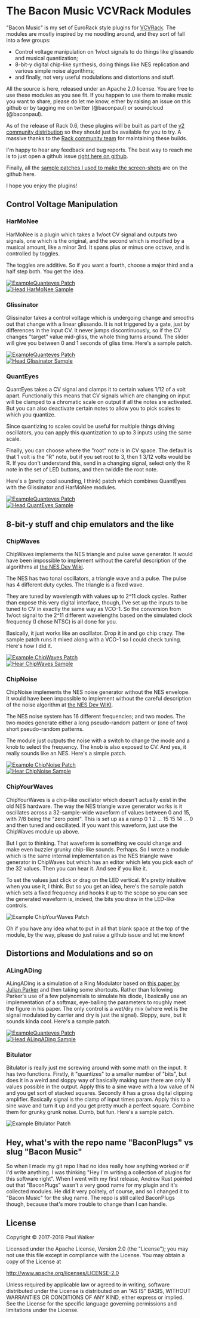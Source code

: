 # The Bacon Music VCVRack Modules

"Bacon Music" is my set of EuroRack style plugins for 
[VCVRack](http://www.vcvrack.com). The modules are mostly inspired by me noodling around, and 
they sort of fall into a few groups: 

* Control voltage manipulation on 1v/oct signals to do things like glissando and musical quantization;
* 8-bit-y digital chip-like synthesis, doing things like NES replication and 
various simple noise algorithms;
* and finally, not very useful modulations and  distortions and stuff.


All the source is here, released under an Apache 2.0 license. You are free to use
these modules as you see fit. If you happen to use them to make music you want to share, please
do let me know, either by raising an issue on this github or by tagging me on twitter (@baconpaul) or
soundcloud (@baconpaul).

As of the release of Rack 0.6, these plugins will be built as part of the 
[v2 community distribution](https://github.com/VCVRack/community/tree/v2) so they should just be
available for you to try. A massive thanks to the [Rack community team](https://github.com/VCVRack/community/issues/248)
for maintaining these builds. 

I'm happy to hear any feedback and bug reports. The best way
to reach me is to just open a github issue [right here on github](https://github.com/baconpaul/BaconPlugs/issues). 

Finally, all the [sample patches I used to make the screen-shots](https://github.com/baconpaul/BaconPlugs/tree/master/patches) are
on the github here. 

I hope you enjoy the plugins! 

## Control Voltage Manipulation

### HarMoNee

HarMoNee is a plugin which takes a 1v/oct CV signal and outputs two signals,
one which is the original, and the second which is modified by a musical amount,
like a minor 3rd. It spans plus or minus one octave, and is controlled by toggles.

The toggles are additive. So if you want a fourth, choose a major third and a half step 
both. You get the idea. 

<a href="https://baconpaul.github.io/audio/HarMoNee.mp3">
<img src="docs/HarMoNee.png" alt="ExampleQuanteyes Patch">
<br>
<img src="docs/SpeakerIconSmall.png" alt="Head HarMoNee Sample">
</a>


### Glissinator

Glissinator takes a control voltage which is undergoing change and smooths out that
change with a linear glissando. It is not triggered by a gate, just by differences
in the input CV. It never jumps discontinuously, so if the CV changes "target" value
mid-gliss, the whole thing turns around. The slider will give you between 0 and 1 seconds
of gliss time. Here's a sample patch.

<a href="https://baconpaul.github.io/audio/Glissinator.mp3">
<img src="docs/Glissinator.png" alt="ExampleQuanteyes Patch">
<br>
<img src="docs/SpeakerIconSmall.png" alt="Head Glissinator Sample">
</a>


### QuantEyes

QuantEyes takes a CV signal and clamps it to certain values 1/12 of a volt apart.
Functionally this means that CV signals which are changing on input will be clamped to
a chromatic scale on output if all the notes are activated. But you can also deactivate
certain notes to allow you to pick scales to which you quantize.

Since quantizing to scales could be useful for multiple things driving oscillators, 
you can apply this quantization to up to 3 inputs using the same scale.

Finally, you can choose where the "root" note is in CV space. The default is that
1 volt is the "R" note, but if you set root to 3, then 1 3/12 volts would be R. If you don't
understand this, send in a changing signal, select only the R note in the set of LED buttons, 
and then twiddle the root note.

Here's a (pretty cool sounding, I think) patch which combines QuantEyes with the 
Glissinator and HarMoNee modules.

<a href="https://baconpaul.github.io/audio/QuantEyes.mp3">
<img src="docs/QuantEyes.png" alt="ExampleQuanteyes Patch">
<br>
<img src="docs/SpeakerIconSmall.png" alt="Head QuantEyes Sample">
</a>


## 8-bit-y stuff and chip emulators and the like

### ChipWaves

ChipWaves implements the NES triangle and pulse wave generator. It would have been
impossible to implement without the careful description of the algorithms at
[the NES Dev Wiki](http://wiki.nesdev.com/w/index.php/APU_Triangle).

The NES has two tonal oscillators, a triangle wave and a pulse. The pulse has 4
different duty cycles. The triangle is a fixed wave. 

They are tuned by wavelength with values up to 2^11 clock cycles. Rather than
expose this very digital interface, though, I've set up the inputs to be tuned
to CV in exactly the same way as VCO-1. So the conversion from 1v/oct signal
to the 2^11 different wavelengths based on the simulated clock frequency (I chose NTSC)
is all done for you.

Basically, it just works like an oscillator. Drop it in and go chip crazy. The sample
patch runs it mixed along with a VCO-1 so I could check tuning. Here's how I did it.

<a href="https://baconpaul.github.io/audio/ChipWaves.mp3">
<img src="docs/ChipWaves.png" alt="Example ChipWaves Patch">
<br>
<img src="docs/SpeakerIconSmall.png" alt="Hear ChipWaves Sample">
</a>



### ChipNoise

ChipNoise implements the NES noise generator without the NES envelope. It would have been
impossible to implement without the careful description of the noise algorithm at
[the NES Dev WIKI](http://wiki.nesdev.com/w/index.php/APU_Noise).

The NES noise system has 16 different frequencies; and two modes. The two modes generate either
a long pseudo-random pattern or (one of two) short pseudo-random patterns.

The module just outputs the noise with a switch to change the mode and a knob to select the
frequency. The knob is also exposed to CV. And yes, it really sounds like an NES. Here's a simple
patch.

<a href="https://baconpaul.github.io/audio/ChipNoise.mp3">
<img src="docs/ChipNoise.png" alt="Example ChipNoise Patch">
<br>
<img src="docs/SpeakerIconSmall.png" alt="Hear ChipNoise Sample">
</a>

### ChipYourWaves

ChipYourWaves is a chip-like oscillator which doesn't actually exist in the old NES hardware.
The way the NES triangle wave generator works is it oscillates across a 32-sample-wide waveform of values
between 0 and 15, with 7/8 being the "zero point". This is set up as a ramp 0 1 2 ... 15 15 14 ... 0 
and then tuned and oscillated. If you want this waveform, just use the ChipWaves module up above.

But I got to thinking. That waveform is something we could change and make even buzzier grunky chip-like 
sounds. Perhaps. So I wrote a module which is the same internal implementation as the NES triangle wave
generator in ChipWaves but which has an editor which lets you pick each of the 32 values. Then you can
hear it. And see if you like it. 

To set the values just click or drag on the LED vertical. It's pretty intuitive when you use it, I think. But
so you get an idea, here's the sample patch which sets a fixed frequency and hooks it up to the scope so you can
see the generated waveform is, indeed, the bits you draw in the LED-like controls.

![Example ChipYourWaves Patch](docs/ChipYourWaves.png)

Oh if you have any idea what to put in all that blank space at the top of the module, by the way, please do
just raise a github issue and let me know!


## Distortions and Modulations and so on
### ALingADing 

ALingADing is a simulation of a Ring Modulator based on [this paper by Julian Parker](http://recherche.ircam.fr/pub/dafx11/Papers/66_e.pdf) and
then taking some shortcuts.
Rather than following Parker's use of a few polynomials to simulate his diode, 
I basically use an implementation of a softmax, eye-balling the parameters to roughly meet the figure in his
paper. The only control is a wet/dry mix (where wet is the signal modulated by carrier
and dry is just the signal). Sloppy, sure, but it sounds kinda cool. Here's a sample patch.

<a href="https://baconpaul.github.io/audio/ALingADing.mp3">
<img src="docs/ALingADing.png" alt="ExampleQuanteyes Patch">
<br>
<img src="docs/SpeakerIconSmall.png" alt="Head ALingADing Sample">
</a>


### Bitulator

Bitulator is really just me screwing around with some math on the input. It has two
functions. Firstly, it "quantizes" to a smaller number of "bits", but does it in a
weird and sloppy way of basically making sure there are only N values possible in the 
output. Apply this to a sine wave with a low value of N and you get sort of stacked squares. 
Secondly it has a gross digital clipping amplifier. Basically signal is the clamp of input times
param. Apply this to a sine wave and turn it up and you get pretty much a perfect square.
Combine them for grunky grunk noise. Dumb, but fun. Here's a sample patch.

![Example Bitulator Patch](docs/Bitulator.png)

## Hey, what's with the repo name "BaconPlugs" vs slug "Bacon Music"

So when I made my git repo I had no idea really how anything worked or if I'd write anything. 
I was thinking "Hey I'm writing a collection of plugins for this software right". When I went
with my first release, Andrew Rust pointed out that "BaconPlugs" wasn't a very good name for my 
plugin and it's collected modules. He did it very politely, of course, and so I changed it to "Bacon Music" 
for the slug name. The repo is still called BaconPlugs though, because that's more trouble to change than 
I can handle.

## License

Copyright © 2017-2018  Paul Walker

Licensed under the Apache License, Version 2.0 (the "License");
you may not use this file except in compliance with the License.
You may obtain a copy of the License at

http://www.apache.org/licenses/LICENSE-2.0

Unless required by applicable law or agreed to in writing, software
distributed under the License is distributed on an "AS IS" BASIS,
WITHOUT WARRANTIES OR CONDITIONS OF ANY KIND, either express or implied.
See the License for the specific language governing permissions and
limitations under the License.


